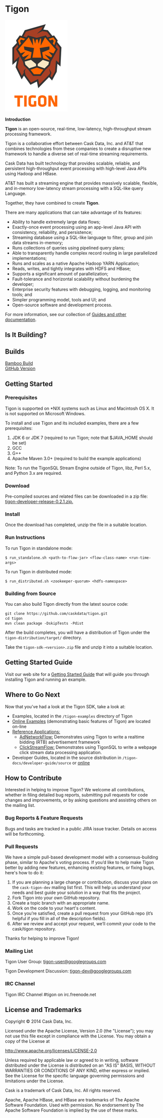 # Tigon

![Tigon Logo](/tigon-docs/developer-guide/source/_images/tigon.png)

**Introduction**

**Tigon** is an open-source, real-time, low-latency, high-throughput stream processing framework.

Tigon is a collaborative effort between Cask Data, Inc. and AT&T that combines 
technologies from these companies to create a disruptive new framework to handle a diverse
set of real-time streaming requirements.

Cask Data has built technology that provides scalable, reliable, and persistent high-throughput
event processing with high-level Java APIs using Hadoop and HBase.

AT&T has built a streaming engine that provides massively scalable, flexible, and in-memory
low-latency stream processing with a SQL-like query Language.

Together, they have combined to create **Tigon**.

There are many applications that can take advantage of its features:

- Ability to handle extremely large data flows;
- Exactly-once event processing using an app-level Java API with consistency, reliability, and persistence;
- Streaming database using a SQL-like language to filter, group and join data streams in-memory;
- Runs collections of queries using pipelined query plans;
- Able to transparently handle complex record routing in large parallelized implementations;
- Runs and scales as a native Apache Hadoop YARN Application;
- Reads, writes, and tightly integrates with HDFS and HBase;
- Supports a significant amount of parallelization;
- Fault-tolerance and horizontal scalability without burdening the developer;
- Enterprise security features with debugging, logging, and monitoring tools; and
- Simpler programming model, tools and UI; and
- Open-source software and development process.

For more information, see our collection of 
[Guides and other documentation](http://docs.cask.co/tigon/current/en/index.html).

## Is It Building?

Builds                                                            
------------------------------------------------------------------
[Bamboo Build](https://builds.cask.co/browse/TIG)                 
[GitHub Version](https://github.com/caskdata/tigon/releases/latest) 


## Getting Started

### Prerequisites

Tigon is supported on *NIX systems such as Linux and Macintosh OS X.
It is not supported on Microsoft Windows.

To install and use Tigon and its included examples, there are a few prerequisites:

  1. JDK 6 or JDK 7 (required to run Tigon; note that $JAVA_HOME should be set)
  2. GCC
  3. G++
  4. Apache Maven 3.0+ (required to build the example applications)
  
Note: To run the TigonSQL Stream Engine outside of Tigon, libz, Perl 5.x, and Python 3.x are required.

### Download

Pre-compiled sources and related files can be downloaded in a zip file: 
[tigon-developer-release-0.2.1.zip.](http://repository.cask.co/downloads/co/cask/tigon/tigon-developer-release/0.2.1/tigon-developer-release-0.2.1.zip)

### Install 

Once the download has completed, unzip the file in a suitable location.

### Run Instructions

To run Tigon in standalone mode:

    $ run_standalone.sh <path-to-flow-jar> <flow-class-name> <run-time-args>

To run Tigon in distributed mode:

    $ run_distributed.sh <zookeeper-quorum> <hdfs-namespace>

### Building from Source

You can also build Tigon directly from the latest source code:

    git clone https://github.com/caskdata/tigon.git
    cd tigon
    mvn clean package -DskipTests -Pdist

After the build completes, you will have a distribution of Tigon under the
`tigon-distribution/target/` directory.  

Take the `tigon-sdk-<version>.zip` file and unzip it into a suitable location.


## Getting Started Guide

Visit our web site for a [Getting Started Guide](http://docs.cask.co/docs/tigon/current/en/getting-started.html)
that will guide you through installing Tigon and running an example.  


## Where to Go Next

Now that you've had a look at the Tigon SDK, take a look at:

- Examples, located in the `/tigon-examples` directory of Tigon
- [Online Examples](http://docs.cask.co/tigon/current/en/examples/index.html) 
  (demonstrating basic features of Tigon) are located on-line
- [Reference Applications:](https://github.com/caskdata/tigon-apps)
  - [AdNetworkFlow:](https://github.com/caskdata/tigon-apps/tree/develop/AdNetworkFlow)
    Demonstrates using Tigon to write a realtime bidding (RTB) advertisement framework
  - [ClickStreamFlow:](https://github.com/caskdata/tigon-apps/tree/develop/ClickStreamFlow)
    Demonstrates using TigonSQL to write a webpage click stream data processing application.
- Developer Guides, located in the source distribution in `/tigon-docs/developer-guide/source`
  or [online](http://docs.cask.co/tigon/current/en/developer.html)


## How to Contribute

Interested in helping to improve Tigon? We welcome all contributions, whether in filing detailed
bug reports, submitting pull requests for code changes and improvements, or by asking questions and
assisting others on the mailing list.

### Bug Reports & Feature Requests

Bugs and tasks are tracked in a public JIRA issue tracker. Details on access will be forthcoming.

### Pull Requests

We have a simple pull-based development model with a consensus-building phase, similar to Apache's
voting process. If you’d like to help make Tigon better by adding new features, enhancing existing
features, or fixing bugs, here's how to do it:

1. If you are planning a large change or contribution, discuss your plans on the `cask-tigon-dev`
   mailing list first.  This will help us understand your needs and best guide your solution in a
   way that fits the project.
2. Fork Tigon into your own GitHub repository.
3. Create a topic branch with an appropriate name.
4. Work on the code to your heart's content.
5. Once you’re satisfied, create a pull request from your GitHub repo (it’s helpful if you fill in
   all of the description fields).
6. After we review and accept your request, we’ll commit your code to the cask/tigon
   repository.

Thanks for helping to improve Tigon!

### Mailing List

Tigon User Group: 
[tigon-user@googlegroups.com](https://groups.google.com/d/forum/tigon-user)

Tigon Development Discussion: 
[tigon-dev@googlegroups.com](https://groups.google.com/d/forum/tigon-dev)


### IRC Channel

Tigon IRC Channel #tigon on irc.freenode.net


## License and Trademarks

Copyright © 2014 Cask Data, Inc.

Licensed under the Apache License, Version 2.0 (the "License"); you may not use this file except
in compliance with the License. You may obtain a copy of the License at

http://www.apache.org/licenses/LICENSE-2.0

Unless required by applicable law or agreed to in writing, software distributed under the 
License is distributed on an "AS IS" BASIS, WITHOUT WARRANTIES OR CONDITIONS OF ANY KIND, 
either express or implied. See the License for the specific language governing permissions 
and limitations under the License.

Cask is a trademark of Cask Data, Inc. All rights reserved.

Apache, Apache HBase, and HBase are trademarks of The Apache Software Foundation. Used with
permission. No endorsement by The Apache Software Foundation is implied by the use of these marks.
